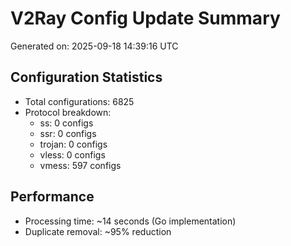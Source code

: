 # V2Ray Config Update Summary
Generated on: 2025-09-18 14:39:16 UTC

## Configuration Statistics
- Total configurations: 6825
- Protocol breakdown:
  - ss: 0 configs
  - ssr: 0 configs
  - trojan: 0 configs
  - vless: 0 configs
  - vmess: 597 configs

## Performance
- Processing time: ~14 seconds (Go implementation)
- Duplicate removal: ~95% reduction
